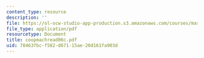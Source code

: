 ```yaml
---
content_type: resource
description: ''
file: https://ol-ocw-studio-app-production.s3.amazonaws.com/courses/mas-965-special-topics-in-media-technology-cooperative-machines-fall-2003/70463fbcf582d67115ae20d161fa903d_coopmachread06c.pdf
file_type: application/pdf
resourcetype: Document
title: coopmachread06c.pdf
uid: 70463fbc-f582-d671-15ae-20d161fa903d
---
```

